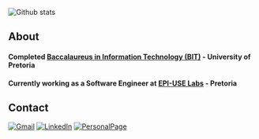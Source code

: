 ![Github stats](https://github-readme-stats.vercel.app/api?username=bitBadger8&theme=bear&show_icons=true&count_private=true)
<!-- img src="https://github.com/bitBadger8/bitBadger8.github.io/blob/main/assets/assets/images/mini-me-wave-cropped.gif?raw=true" alt="mini-me" height="210"/> -->

<!-- <img src="https://media.giphy.com/media/U44oEFAkQevhcFfc2v/giphy.gif" alt="can" height="180"/> -->

## About

#### Completed <a href="https://www.up.ac.za/school-of-information-technology/article/34748/bit" target="_blank">Baccalaureus in Information Technology (BIT)</a> - University of Pretoria
#### Currently working as a Software Engineer at <a href="https://www.epiuselabs.com/" target="_blank">EPI-USE Labs</a> - Pretoria

## Contact

<p><a href="mailto:kevindupreez8@gmail.com?subject=Connection from Github Profile" target="_blank"><img alt="Gmail" src="https://img.shields.io/badge/Email-%2312100E.svg?&style=for-the-badge&logo=Gmail" /></a> <a href="https://www.linkedin.com/in/kevindupreez8" target="_blank"><img alt="LinkedIn" src="https://img.shields.io/badge/linkedin-%2312100E.svg?&style=for-the-badge&logo=linkedin" /></a> <a href="https://bitbadger8.github.io/" target="_blank"><img alt="PersonalPage" src="https://img.shields.io/badge/Personal Page-%2312100E.svg?&style=for-the-badge&logo=linux&logoColor=cyan" /></a>
</a>
</p>
